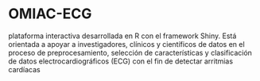# OMIAC-ECG
plataforma interactiva desarrollada en R con el framework Shiny. Está orientada a apoyar a investigadores, clínicos y científicos de datos en el proceso de preprocesamiento, selección de características y clasificación de datos electrocardiográficos (ECG) con el fin de detectar arritmias cardíacas
